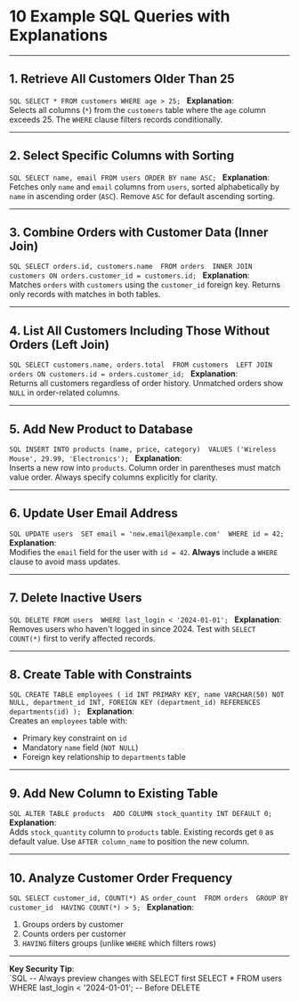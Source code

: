 # 10 Example SQL Queries with Explanations  

---

## 1. Retrieve All Customers Older Than 25  
`SQL
SELECT * FROM customers WHERE age > 25;
`
**Explanation**:  
Selects all columns (`*`) from the `customers` table where the `age` column exceeds 25. The `WHERE` clause filters records conditionally.

---

## 2. Select Specific Columns with Sorting  
`SQL
SELECT name, email FROM users ORDER BY name ASC;
`
**Explanation**:  
Fetches only `name` and `email` columns from `users`, sorted alphabetically by `name` in ascending order (`ASC`). Remove `ASC` for default ascending sorting.

---

## 3. Combine Orders with Customer Data (Inner Join)  
`SQL
SELECT orders.id, customers.name 
FROM orders 
INNER JOIN customers ON orders.customer_id = customers.id;
`
**Explanation**:  
Matches `orders` with `customers` using the `customer_id` foreign key. Returns only records with matches in both tables.

---

## 4. List All Customers Including Those Without Orders (Left Join)  
`SQL
SELECT customers.name, orders.total 
FROM customers 
LEFT JOIN orders ON customers.id = orders.customer_id;
`
**Explanation**:  
Returns all customers regardless of order history. Unmatched orders show `NULL` in order-related columns.

---

## 5. Add New Product to Database  
`SQL
INSERT INTO products (name, price, category) 
VALUES ('Wireless Mouse', 29.99, 'Electronics');
`
**Explanation**:  
Inserts a new row into `products`. Column order in parentheses must match value order. Always specify columns explicitly for clarity.

---

## 6. Update User Email Address  
`SQL
UPDATE users 
SET email = 'new.email@example.com' 
WHERE id = 42;
`
**Explanation**:  
Modifies the `email` field for the user with `id = 42`. **Always** include a `WHERE` clause to avoid mass updates.

---

## 7. Delete Inactive Users  
`SQL
DELETE FROM users 
WHERE last_login < '2024-01-01';
`
**Explanation**:  
Removes users who haven't logged in since 2024. Test with `SELECT COUNT(*)` first to verify affected records.

---

## 8. Create Table with Constraints  
`SQL
CREATE TABLE employees (
    id INT PRIMARY KEY,
    name VARCHAR(50) NOT NULL,
    department_id INT,
    FOREIGN KEY (department_id) REFERENCES departments(id)
);
`
**Explanation**:  
Creates an `employees` table with:
- Primary key constraint on `id`
- Mandatory `name` field (`NOT NULL`)
- Foreign key relationship to `departments` table

---

## 9. Add New Column to Existing Table  
`SQL
ALTER TABLE products 
ADD COLUMN stock_quantity INT DEFAULT 0;
`
**Explanation**:  
Adds `stock_quantity` column to `products` table. Existing records get `0` as default value. Use `AFTER column_name` to position the new column.

---

## 10. Analyze Customer Order Frequency  
`SQL
SELECT customer_id, COUNT(*) AS order_count 
FROM orders 
GROUP BY customer_id 
HAVING COUNT(*) > 5;
`
**Explanation**:  
1. Groups orders by customer  
2. Counts orders per customer  
3. `HAVING` filters groups (unlike `WHERE` which filters rows)

---

**Key Security Tip**:  
`SQL
-- Always preview changes with SELECT first
SELECT * FROM users WHERE last_login < '2024-01-01';  -- Before DELETE
